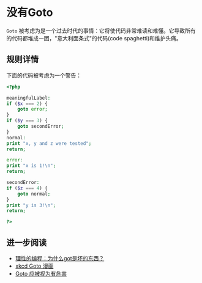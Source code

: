<!-- 优良实践 -->
# 没有Goto

`Goto` 被考虑为是一个过去时代的事情：它将使代码非常难读和难懂。它导致所有的代码都堆成一团，"意大利面条式"的代码(code spaghetti)和维护头痛。

## 规则详情

下面的代码被考虑为一个警告：

```php
<?php

meaningfulLabel:
if ($x === 2) {
    goto error;
}
if ($y === 3) {
    goto secondError;
}
normal:
print "x, y and z were tested";
return;

error:
print "x is 1!\n";
return;

secondError:
if ($z === 4) {
	goto normal;
}
print "y is 3!\n";
return;

?>
```

<!--
## 啥时候不用它


-->
## 进一步阅读 

* [理性的编程：为什么got是坏的东西？](http://www.drdobbs.com/jvm/programming-with-reason-why-is-goto-bad/228200966)
* [xkcd Goto 漫画](http://xkcd.com/292/)
* [Goto 应被视为有危害](http://c2.com/cgi/wiki?GotoConsideredHarmful)

